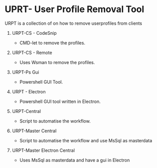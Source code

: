 # UPRT- User Profile Removal Tool  

URPT is a collection of on how to remove userprofiles from clients


1. URPT-CS - CodeSnip
   
   - CMD-let to remove the profiles. 


2. URPT-CS - Remote

   - Uses Wsman to remove the profiles. 


3. URPT-Ps Gui
   
   - Powershell GUI Tool.


4. URPT - Electron
   
    - Powershell GUI tool written in Electron.


5. URPT-Central
   
    - Script to automatise the workflow.


6. URPT-Master Central
   
    - Script to automatise the workflow and use MsSql as masterdata


7. URPT-Master Electron Central
   
    - Uses MsSql as masterdata and have a gui in Electron

